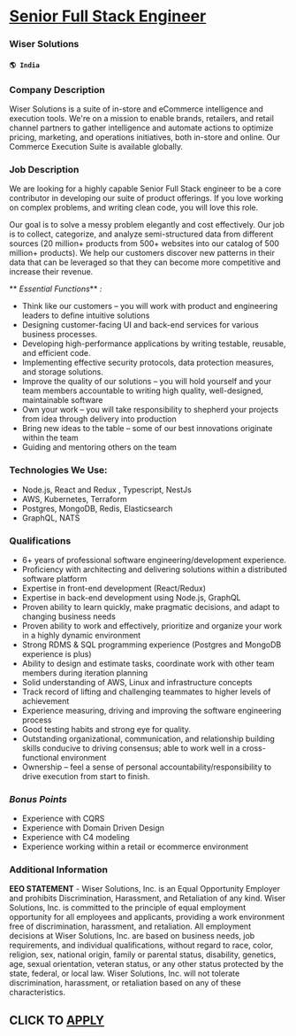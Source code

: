 # [Senior Full Stack Engineer](https://www.remotewlb.com/apply/senior-full-stack-engineer-71429)  
### Wiser Solutions  
#### `🌎 India`  

### Company Description

Wiser Solutions is a suite of in-store and eCommerce intelligence and execution tools. We're on a mission to enable brands, retailers, and retail channel partners to gather intelligence and automate actions to optimize pricing, marketing, and operations initiatives, both in-store and online. Our Commerce Execution Suite is available globally.

### Job Description

We are looking for a highly capable Senior Full Stack engineer to be a core contributor in developing our suite of product offerings. If you love working on complex problems, and writing clean code, you will love this role.

Our goal is to solve a messy problem elegantly and cost effectively. Our job is to collect, categorize, and analyze semi-structured data from different sources (20 million+ products from 500+ websites into our catalog of 500 million+ products). We help our customers discover new patterns in their data that can be leveraged so that they can become more competitive and increase their revenue.

 ** _Essential Functions_** _:_

  * Think like our customers – you will work with product and engineering leaders to define intuitive solutions
  * Designing customer-facing UI and back-end services for various business processes.
  * Developing high-performance applications by writing testable, reusable, and efficient code.
  * Implementing effective security protocols, data protection measures, and storage solutions.
  * Improve the quality of our solutions – you will hold yourself and your team members accountable to writing high quality, well-designed, maintainable software
  * Own your work – you will take responsibility to shepherd your projects from idea through delivery into production
  * Bring new ideas to the table – some of our best innovations originate within the team
  * Guiding and mentoring others on the team  

### Technologies We Use:

  * Node.js, React and Redux , Typescript, NestJs
  * AWS, Kubernetes, Terraform
  * Postgres, MongoDB, Redis, Elasticsearch
  * GraphQL, NATS

### Qualifications

  * 6+ years of professional software engineering/development experience.
  * Proficiency with architecting and delivering solutions within a distributed software platform
  * Expertise in front-end development (React/Redux) 
  * Expertise in back-end development using Node.js, GraphQL
  * Proven ability to learn quickly, make pragmatic decisions, and adapt to changing business needs 
  * Proven ability to work and effectively, prioritize and organize your work in a highly dynamic environment
  * Strong RDMS & SQL programming experience (Postgres and MongoDB experience is plus) 
  * Ability to design and estimate tasks, coordinate work with other team members during iteration planning 
  * Solid understanding of AWS, Linux and infrastructure concepts 
  * Track record of lifting and challenging teammates to higher levels of achievement
  * Experience measuring, driving and improving the software engineering process
  * Good testing habits and strong eye for quality.
  * Outstanding organizational, communication, and relationship building skills conducive to driving consensus; able to work well in a cross-functional environment
  * Ownership – feel a sense of personal accountability/responsibility to drive execution from start to finish.

###  _Bonus Points_

  * Experience with CQRS
  * Experience with Domain Driven Design
  * Experience with C4 modeling
  * Experience working within a retail or ecommerce environment

### Additional Information

 **EEO STATEMENT** \- Wiser Solutions, Inc. is an Equal Opportunity Employer and prohibits Discrimination, Harassment, and Retaliation of any kind. Wiser Solutions, Inc. is committed to the principle of equal employment opportunity for all employees and applicants, providing a work environment free of discrimination, harassment, and retaliation. All employment decisions at Wiser Solutions, Inc. are based on business needs, job requirements, and individual qualifications, without regard to race, color, religion, sex, national origin, family or parental status, disability, genetics, age, sexual orientation, veteran status, or any other status protected by the state, federal, or local law. Wiser Solutions, Inc. will not tolerate discrimination, harassment, or retaliation based on any of these characteristics.

  
## CLICK TO [APPLY](https://www.remotewlb.com/apply/senior-full-stack-engineer-71429)


